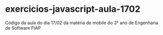 # exercicios-javascript-aula-1702
Código da aula do dia 17/02 da matéria de mobile do 3° ano de Engenharia de Software FIAP
